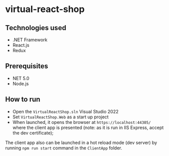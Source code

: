 # virtual-react-shop

## Technologies used
* .NET Framework
* React.js
* Redux

## Prerequisites
* NET 5.0
* Node.js

## How to run
* Open the `VirtualReactShop.sln` Visual Studio 2022
* Set `VirtualReactShop.Web` as a start up project
* When launched, it opens the browser at `https://localhost:44305/` where the client app is presented (note: as it is run in IIS Express, accept the dev certificate);

The client app also can be launched in a hot reload mode (dev server) by running `npm run start` command in the `ClientApp` folder.


